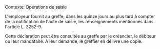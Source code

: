 Contexte: Opérations de saisie

L'employeur fournit au greffe, dans les quinze jours au plus tard à compter de la notification de l'acte de saisie, les renseignements mentionnés dans l'article L. 3252-9.

Cette déclaration peut être consultée au greffe par le créancier, le débiteur ou leur mandataire. A leur demande, le greffier en délivre une copie.